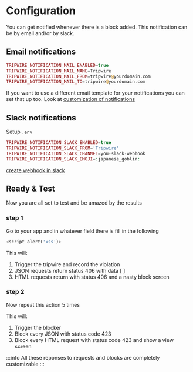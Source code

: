 # Configuration

You can get notified whenever there is a block added. This notification can be by email and/or by slack.

## Email notifications
```php
TRIPWIRE_NOTIFICATION_MAIL_ENABLED=true
TRIPWIRE_NOTIFICATION_MAIL_NAME=Tripwire
TRIPWIRE_NOTIFICATION_MAIL_FROM=tripwire@yourdomain.com
TRIPWIRE_NOTIFICATION_MAIL_TO=tripwire@yourdomain.com
```
If you want to use a different email template for your notifications you can set that up too. 
Look at [customization of notifications](../customization/notifications.md)

## Slack notifications
Setup ```.env```
```php
TRIPWIRE_NOTIFICATION_SLACK_ENABLED=true
TRIPWIRE_NOTIFICATION_SLACK_FROM='Tripwire'
TRIPWIRE_NOTIFICATION_SLACK_CHANNEL=you-slack-webhook
TRIPWIRE_NOTIFICATION_SLACK_EMOJI=:japanese_goblin:
```
[create webhook in slack](../references/slack-setup.md)

## Ready & Test
Now you are all set to test and be amazed by the results

### step 1
Go to your app and in whatever field there is fill in the following
```php
<script alert('xss')>
```

This will:
1) Trigger the tripwire and record the violation
2) JSON requests return status 406 with data [ ]
3) HTML requests return with status 406 and a nasty block screen

### step 2
Now repeat this action 5 times

This will:
1) Trigger the blocker
2) Block every JSON with status code 423
3) Block every HTML request with status code 423 and show a view screen

:::info
All these reponses to requests and blocks are completely customizable
:::
